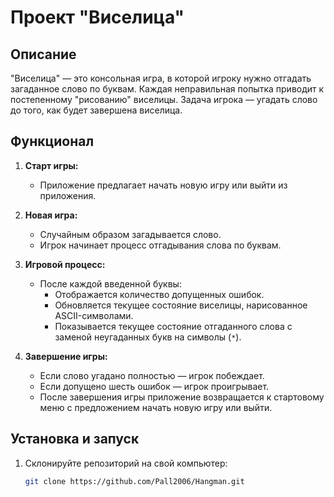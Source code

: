 # Проект "Виселица"

## Описание
"Виселица" — это консольная игра, в которой игроку нужно отгадать загаданное слово по буквам. Каждая неправильная попытка приводит к постепенному "рисованию" виселицы. Задача игрока — угадать слово до того, как будет завершена виселица.

## Функционал

1. **Старт игры:**
   - Приложение предлагает начать новую игру или выйти из приложения.

2. **Новая игра:**
   - Случайным образом загадывается слово.
   - Игрок начинает процесс отгадывания слова по буквам.

3. **Игровой процесс:**
   - После каждой введенной буквы:
     - Отображается количество допущенных ошибок.
     - Обновляется текущее состояние виселицы, нарисованное ASCII-символами.
     - Показывается текущее состояние отгаданного слова с заменой неугаданных букв на символы (`*`).

4. **Завершение игры:**
   - Если слово угадано полностью — игрок побеждает.
   - Если допущено шесть ошибок — игрок проигрывает.
   - После завершения игры приложение возвращается к стартовому меню с предложением начать новую игру или выйти.

## Установка и запуск

1. Склонируйте репозиторий на свой компьютер:
   ```bash
   git clone https://github.com/Pall2006/Hangman.git
